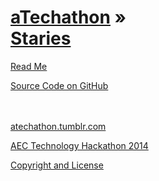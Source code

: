[aTechathon](../index.html ) &raquo;<br>[Staries]( ./index.html )
===

<p id=rm >
	<a href=JavaScript:displayPage("#readme.md#rm"); >Read Me</a>
</p>

<i class="fa fa-github"></i> [Source Code on GitHub]( https://github.com/aTechathon/atechathon.github.io/tree/master/staries )  
<br>
<br>


<i class="fa fa-tumblr-square"></i> [atechathon.tumblr.com]( http://atechathon.tumblr.com )

<i class="fa fa-external-link"></i> [AEC Technology Hackathon 2014 ]( https://www.hackerleague.org/hackathons/aec-technology-hackathon-2014/ )

<i class="fa fa-copy"></i> [Copyright and License](https://github.com/aTechathon/atechathon.github.io/blob/master/atechathon-copyright-and-mit-license.md )